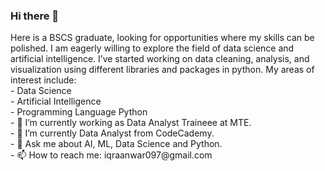 ### Hi there 👋

<p>Here is a BSCS graduate, looking for opportunities where my skills can be polished. I am eagerly willing to explore the field of data science and artificial intelligence. I’ve started working on data cleaning, analysis, and visualization using different libraries and packages in python. My areas of interest include:
<br>
- Data Science<br>
- Artificial Intelligence<br>
- Programming Language Python <br>
- 🔭 I’m currently working as Data Analyst Traineee at MTE.<br>
 - 🌱 I’m currently Data Analyst from CodeCademy.<br>
- 💬 Ask me about AI, ML, Data Science and Python.<br>
- 📫 How to reach me: iqraanwar097@gmail.com  </p>
